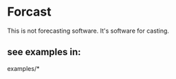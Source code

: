 # Forcast

This is not forecasting software.  It's software for casting.

## see examples in:

examples/*

